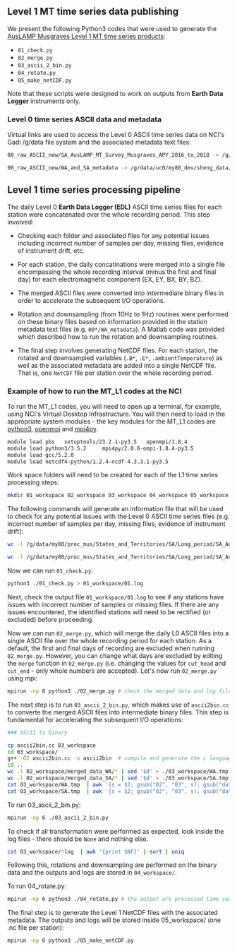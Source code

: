 ## Level 1 MT time series data publishing

We present the following Python3 codes that were used to generate the [AusLAMP Musgraves Level 1 MT time series products](http://dx.doi.org/10.25914/5eaa30de53244):

   - `01_check.py` 
   - `02_merge.py`
   - `03_ascii_2_bin.py`
   - `04_rotate.py`
   - `05_make_netCDF.py`

Note that these scripts were designed to work on outputs from **Earth Data Logger** instruments only.

### Level 0 time series ASCII data and metadata
Virtual links are used to access the Level 0 ASCII time series data on NCI's Gadi /g/data file system and the associated metadata text files:
 
```bash 
00_raw_ASCII_new/SA_AusLAMP_MT_Survey_Musgraves_APY_2016_to_2018 -> /g/data/my80/proc_mus/States_and_Territories/SA/Long_period/SA_AusLAMP_MT_Survey_Musgraves_APY_2016_to_2018/?A/Level_0_Concatinated_Time_Series_ASCII/

00_raw_ASCII_new/WA_and_SA_metadata -> /g/data/uc0/my80_dev/sheng_data/WA_and_SA_metadata/
```

## Level 1 time series processing pipeline

The daily Level 0 **Earth Data Logger (EDL)** ASCII time series files for each station were concatenated over the whole recording period. This step involved:

+ Checking each folder and associated files for any potential issues including incorrect number of samples per day, missing files, evidence of instrument drift, etc.
   
+ For each station, the daily concatinations were merged into a single file encompassing the whole recording interval (minus the first and final day) for each electromagnetic component (EX, EY, BX, BY, BZ). 

+ The merged ASCII files were converted into intermediate binary files in order to accelerate the subsequent I/O operations. 

+ Rotation and downsampling (from 10Hz to 1Hz) routines were performed on these binary files based on information provided in the station metadata text files (e.g. `00*/WA_metadata`). A Matlab code was provided which described how to run the rotation and downsampling routines.  

+ The final step involves generating NetCDF files. For each station, the rotated and downsampled variables (`.B*`, `.E*`, `.ambientTemperature`) as well as the associated metadata are added into a single NetCDF file. That is, one `NetCDF` file per station over the whole recording period.


### Example of how to run the MT_L1 codes at the NCI
To run the MT_L1 codes, you will need to open up a terminal, for example, using NCI's Virtual Desktop Infrastructure. You will then need to load in the appropriate system modules - the key modules for the MT_L1 codes are [python3](https://www.python.org/), [openmpi](https://www.open-mpi.org/) and [mpi4py](https://mpi4py.readthedocs.io/en/stable/).

```bash
module load pbs   setuptools/23.2.1-py3.5   openmpi/1.8.4
module load python3/3.5.2     mpi4py/2.0.0-ompi-1.8.4-py3.5 
module load gcc/5.2.0
module load netcdf4-python/1.2.4-ncdf-4.3.3.1-py3.5
```
Work space folders will need to be created for each of the L1 time series processing steps:

```bash
mkdir 01_workspace 02_workspace 03_workspace 04_workspace 05_workspace
```
The following commands will generate an information file that will be used to check for any potential issues with the Level 0 ASCII time series files (e.g. incorrect number of samples per day, missing files, evidence of instrument drift):

```bash
wc -l /g/data/my80/proc_mus/States_and_Territories/SA/Long_period/SA_AusLAMP_MT_Survey_Musgraves_APY_2016_to_2018/WA/Level_0_Concatinated_Time_Series_ASCII/*/*/* | sed  '$d' > 01_workspace/WA.log

wc -l /g/data/my80/proc_mus/States_and_Territories/SA/Long_period/SA_AusLAMP_MT_Survey_Musgraves_APY_2016_to_2018/SA/Level_0_Concatinated_Time_Series_ASCII/*/*/* | sed  '$d' > 01_workspace/SA.log
```
Now we can run `01_check.py`:

```bash
python3 ./01_check.py > 01_workspace/01.log
```

Next, check the output file `01_workspace/01.log` to see if any stations have issues with incorrect number of samples or missing files. If there are any issues encountered, the identified stations will need to be rectified (or excluded) before proceeding.

Now we can run `02_merge.py`, which will merge the daily L0 ASCII files into a single ASCII file over the whole recording period for each station. As a default, the first and final days of recording are excluded when running `02_merge.py`. However, you can change what days are excluded by editing the `merge` function in `02_merge.py` (i.e. changing the values for `cut_head` and `cut_end` - only whole numbers are accepted). Let's now run `02_merge.py` using mpi: 

```bash
mpirun -np 8 python3 ./02_merge.py # check the merged data and log files in 02_workspace/
```
The next step is to run `03_ascii_2_bin.py`, which makes use of `ascii2bin.cc` to converte the merged ASCII files into intermediate binary files. This step is fundamental for accelerating the subsequent I/O operations: 

```bash
### ASCII to binary

cp ascii2bin.cc 03_workspace
cd 03_workspace/ 
g++ -O2 ascii2bin.cc -o ascii2bin  # compile and generate the c language program
cd ..
wc -l 02_workspace/merged_data_WA/* | sed '$d' > ./03_workspace/WA.tmp
wc -l 02_workspace/merged_data_SA/* | sed '$d' > ./03_workspace/SA.tmp
cat 03_workspace/WA.tmp  | awk '{s = $2; gsub("02", "03", s); gsub("data","data_bin", s); printf("./03_workspace/ascii2bin %s %s %s.bin \n", $2, $1, s)}' > ./03_workspace/WA.cmd
cat 03_workspace/SA.tmp  | awk '{s = $2; gsub("02", "03", s); gsub("data","data_bin", s); printf("./03_workspace/ascii2bin %s %s %s.bin \n", $2, $1, s)}' > ./03_workspace/SA.cmd
```

To run 03_ascii_2_bin.py:

```bash
mpirun -np 6 ./03_ascii_2_bin.py
```

To check if all transformation were performed as expected, look inside the log files - there should be `None` and nothing else.

```bash
cat 03_workspace/*log  | awk '{print $NF}' | sort | uniq 
```

Following this, rotations and downsampling are performed on the binary data and the outputs and logs are stored in `04_workspace/`.

To run 04_rotate.py:

```bash
mpirun -np 6 python3 ./04_rotate.py # the output are processed time series stored as binary files in 04_workspace.
```

The final step is to generate the Level 1 NetCDF files with the associated metadata. The outputs and logs will be stored inside 05_workspace/ (one .nc file per station): 

```bash
mpirun -np 6 python3 ./05_make_netCDF.py 
```

